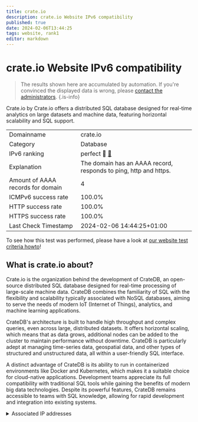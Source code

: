 ```yaml
---
title: crate.io
description: crate.io Website IPv6 compatibility
published: true
date: 2024-02-06T13:44:25
tags: website, rank1
editor: markdown
---
```


# crate.io Website IPv6 compatibility

> The results shown here are accumulated by automation. If you're convinced the displayed data is wrong, please [contact the administrators](/howto/chat). 
{.is-info}

Crate.io by Crate.io offers a distributed SQL database designed for real-time analytics on large datasets and machine data, featuring horizontal scalability and SQL support.


|   |   |
| - | - |
| Domainname | crate.io
| Category | Database |
| IPv6 ranking | perfect :1st_place_medal: [🔗](/howto/ranking) |
| Explanation | The domain has an AAAA record, responds to ping, http and https. |
| Amount of AAAA records for domain | 4 |
| ICMPv6 success rate | 100.0%|
| HTTP success rate | 100.0% |
| HTTPS success rate | 100.0% |
| Last Check Timestamp | 2024-02-06 14:44:25+01:00 |

To see how this test was performed, please have a look at [our website test criteria howto](/howto/testcriteria/website)!


## What is crate.io about?
Crate.io is the organization behind the development of CrateDB, an open-source distributed SQL database designed for real-time processing of large-scale machine data. CrateDB combines the familiarity of SQL with the flexibility and scalability typically associated with NoSQL databases, aiming to serve the needs of modern IoT (Internet of Things), analytics, and machine learning applications.

CrateDB's architecture is built to handle high throughput and complex queries, even across large, distributed datasets. It offers horizontal scaling, which means that as data grows, additional nodes can be added to the cluster to maintain performance without downtime. CrateDB is particularly adept at managing time-series data, geospatial data, and other types of structured and unstructured data, all within a user-friendly SQL interface.

A distinct advantage of CrateDB is its ability to run in containerized environments like Docker and Kubernetes, which makes it a suitable choice for cloud-native applications. Development teams appreciate its full compatibility with traditional SQL tools while gaining the benefits of modern big data technologies. Despite its powerful features, CrateDB remains accessible to teams with SQL knowledge, allowing for rapid development and integration into existing systems.



<details>
<summary>Associated IP addresses</summary>

2a04:4e42:200::425

2a04:4e42:600::425

2a04:4e42::425

2a04:4e42:400::425

</details>
